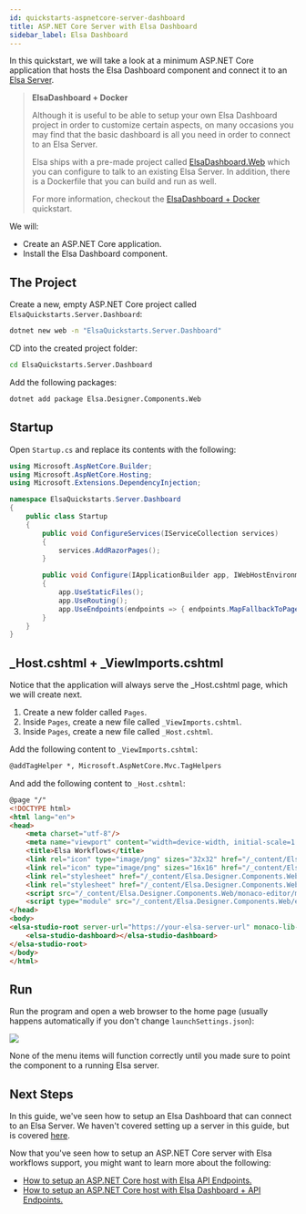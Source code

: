 ```yaml
---
id: quickstarts-aspnetcore-server-dashboard
title: ASP.NET Core Server with Elsa Dashboard
sidebar_label: Elsa Dashboard
---
```


In this quickstart, we will take a look at a minimum ASP.NET Core application that hosts the Elsa Dashboard component and connect it to an [Elsa Server](quickstarts-aspnetcore-server-api-endpoints.md).

> **ElsaDashboard + Docker**
> 
> Although it is useful to be able to setup your own Elsa Dashboard project in order to customize certain aspects, on many occasions you may find that the basic dashboard is all you need in order to connect to an Elsa Server.
> 
> Elsa ships with a pre-made project called [ElsaDashboard.Web](https://github.com/elsa-workflows/elsa-core/tree/master/src/dashboards/ElsaDashboard) which you can configure to talk to an existing Elsa Server.
> In addition, there is a Dockerfile that you can build and run as well.
>
> For more information, checkout the [ElsaDashboard + Docker](quickstarts/quickstarts-elsa-and-docker) quickstart.

We will:

* Create an ASP.NET Core application.
* Install the Elsa Dashboard component.

## The Project

Create a new, empty ASP.NET Core project called `ElsaQuickstarts.Server.Dashboard`:

```bash
dotnet new web -n "ElsaQuickstarts.Server.Dashboard"
```

CD into the created project folder:

```bash
cd ElsaQuickstarts.Server.Dashboard
```

Add the following packages:

```bash
dotnet add package Elsa.Designer.Components.Web
```

## Startup

Open `Startup.cs` and replace its contents with the following:

```csharp
using Microsoft.AspNetCore.Builder;
using Microsoft.AspNetCore.Hosting;
using Microsoft.Extensions.DependencyInjection;

namespace ElsaQuickstarts.Server.Dashboard
{
    public class Startup
    {
        public void ConfigureServices(IServiceCollection services)
        {
            services.AddRazorPages();
        }

        public void Configure(IApplicationBuilder app, IWebHostEnvironment env)
        {
            app.UseStaticFiles();
            app.UseRouting();
            app.UseEndpoints(endpoints => { endpoints.MapFallbackToPage("/_Host"); });
        }
    }
}
```

## _Host.cshtml + _ViewImports.cshtml

Notice that the application will always serve the _Host.cshtml page, which we will create next.

1. Create a new folder called `Pages`.
2. Inside `Pages`, create a new file called `_ViewImports.cshtml`.
2. Inside `Pages`, create a new file called `_Host.cshtml`.

Add the following content to `_ViewImports.cshtml`:

```html
@addTagHelper *, Microsoft.AspNetCore.Mvc.TagHelpers
```

And add the following content to `_Host.cshtml`:

```html
@page "/"
<!DOCTYPE html>
<html lang="en">
<head>
    <meta charset="utf-8"/>
    <meta name="viewport" content="width=device-width, initial-scale=1.0"/>
    <title>Elsa Workflows</title>
    <link rel="icon" type="image/png" sizes="32x32" href="/_content/Elsa.Designer.Components.Web/elsa-workflows-studio/assets/images/favicon-32x32.png">
    <link rel="icon" type="image/png" sizes="16x16" href="/_content/Elsa.Designer.Components.Web/elsa-workflows-studio/assets/images/favicon-16x16.png">
    <link rel="stylesheet" href="/_content/Elsa.Designer.Components.Web/elsa-workflows-studio/assets/fonts/inter/inter.css">
    <link rel="stylesheet" href="/_content/Elsa.Designer.Components.Web/elsa-workflows-studio/elsa-workflows-studio.css">
    <script src="/_content/Elsa.Designer.Components.Web/monaco-editor/min/vs/loader.js"></script>
    <script type="module" src="/_content/Elsa.Designer.Components.Web/elsa-workflows-studio/elsa-workflows-studio.esm.js"></script>
</head>
<body>
<elsa-studio-root server-url="https://your-elsa-server-url" monaco-lib-path="_content/Elsa.Designer.Components.Web/monaco-editor/min">
    <elsa-studio-dashboard></elsa-studio-dashboard>
</elsa-studio-root>
</body>
</html>
```

## Run

Run the program and open a web browser to the home page (usually happens automatically if you don't change `launchSettings.json`):

![](assets/installation/installing-elsa-dashboard-figure-1.png)

None of the menu items will function correctly until you made sure to point the component to a running Elsa server.

## Next Steps

In this guide, we've seen how to setup an Elsa Dashboard that can connect to an Elsa Server. We haven't covered setting up a server in this guide, but is covered [here](quickstarts-aspnetcore-server-api-endpoints.md).

Now that you've seen how to setup an ASP.NET Core server with Elsa workflows support, you might want to learn more about the following:

* [How to setup an ASP.NET Core host with Elsa API Endpoints.](quickstarts-aspnetcore-server-api-endpoints.md)
* [How to setup an ASP.NET Core host with Elsa Dashboard + API Endpoints.](quickstarts-aspnetcore-server-dashboard-and-api-endpoints.md)

